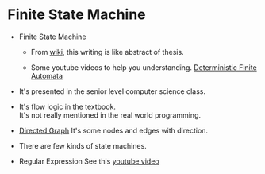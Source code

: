 # Finite State Machine

- Finite State Machine
	- From [wiki](https://en.wikipedia.org/wiki/Finite-state_machine), this writing is like abstract of thesis.
	
	- Some youtube videos to help you understanding.
		[Deterministic Finite Automata](https://www.youtube.com/watch?v=40i4PKpM0cI)
- It's presented in the senior level computer science class.

- It's flow logic in the textbook.  
  It's not really mentioned in the real world programming.

- [Directed Graph](https://en.wikipedia.org/wiki/Directed_graph)
	It's some nodes and edges with direction.

- There are few kinds of state machines.

- Regular Expression
	See this [youtube video](https://www.youtube.com/watch?v=hprXxJHQVfQ)